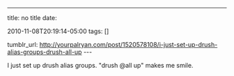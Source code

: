 ---
title: no title
date:

 2010-11-08T20:19:14-05:00 
tags:  []

tumblr_url:
http://yourpalryan.com/post/1520578108/i-just-set-up-drush-alias-groups-drush-all-up
\-\--

I just set up drush alias groups. "drush \@all up" makes me smile.
